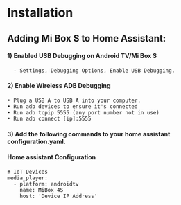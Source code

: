 
# Installation
## Adding Mi Box S to Home Assistant:
#### 1)  Enabled USB Debugging on Android TV/Mi Box S
      - Settings, Debugging Options, Enable USB Debugging. 

#### 2) Enable Wireless ADB Debugging 
    • Plug a USB A to USB A into your computer. 
    • Run adb devices to ensure it's connected
    • Run adb tcpip 5555 (any port number not in use)
    • Run adb connect [ip]:5555

#### 3) Add the following commands to your home assistant configuration.yaml. 

#### Home assistant Configuration
    # IoT Devices
    media_player:
      - platform: androidtv
        name: MiBox 4S
        host: 'Device IP Address'
